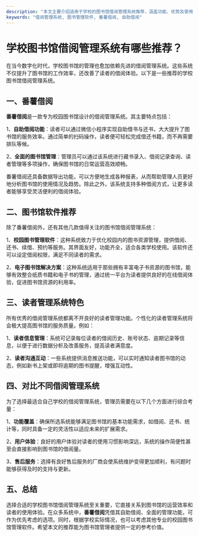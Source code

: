 ```yaml
---
description: "本文主要介绍适用于学校的图书馆借阅管理系统推荐，涵盖功能、优势及使用建议，为图书馆管理者提供实用参考。"
keywords: "借阅管理系统, 图书管理软件, 番薯借阅, 自助借阅"
---
```

# 学校图书馆借阅管理系统有哪些推荐？

在当今数字化时代，学校图书馆的管理也愈加依赖先进的借阅管理系统。这些系统不仅提升了图书馆的工作效率，还改善了读者的借阅体验。以下是一些推荐的学校图书馆借阅管理系统。

## 一、番薯借阅

**番薯借阅**是一款专为校园图书馆设计的借阅管理系统。其主要特点包括：

1、**自助借阅功能**：读者可以通过微信小程序实现自助借书与还书，大大提升了图书馆的服务效率。通过简单的扫码操作，读者便可轻松完成借还书籍，而不再需要排队等候。

2、**全面的图书馆管理**：管理员可以通过该系统进行藏书录入、借阅记录查询、读者管理等多项操作，确保图书馆的日常运营高效顺畅。

番薯借阅还具备数据导出功能，可以方便地生成各种报表，从而帮助管理人员更好地分析图书馆的使用情况及趋势。除此之外，该系统支持多种借阅方式，让更多读者能够享受灵活便利的借阅体验。

## 二、图书馆软件推荐

除了番薯借阅外，还有其他几款值得关注的图书馆借阅管理系统：

1、**校园图书管理软件**：这种系统致力于优化校园内的图书资源管理，提供借阅、还书、续借、预约等服务。其界面友好，功能齐全，适合各类学校使用。该软件还可以设定借阅权限，满足不同读者的需求。

2、**电子图书馆解决方案**：这种系统适用于那些拥有丰富电子书资源的图书馆，能够有效整合纸质书籍和电子书的管理，通过统一平台为读者提供良好的在线借阅体验，促进图书馆资源的利用率。

## 三、读者管理系统特色

所有优秀的借阅管理系统都离不开良好的读者管理功能。个性化的读者管理系统将会极大提高图书馆的服务质量。例如：

1、**读者信息管理**：系统可记录每位读者的借阅历史、账号状态、逾期记录等信息，以便于进行数据分析及改善服务，提高读者满意度。

2、**读者沟通互动**：一些系统提供消息推送功能，可以实时通知读者图书馆的动态，例如新书上架或即将逾期的图书提醒，增强互动性。

## 四、对比不同借阅管理系统

为了选择最适合自己学校的借阅管理系统，管理员需要在以下几个方面进行综合考量：

1、**功能覆盖**：确保所选系统能够满足图书馆的基本功能需求，如借阅、还书、统计等，同时具备一定的灵活性以适应未来的扩展需求。

2、**用户体验**：良好的用户体验对读者的使用习惯影响深远，系统的操作简便性甚至会直接影响到图书馆的借阅量。

3、**售后服务**：选择有良好售后服务的厂商会使系统维护变得更加顺利，有问题时能够获得及时的支持与更新。

## 五、总结

选择合适的学校图书馆借阅管理系统至关重要，它直接关系到图书馆的运营效率和读者的使用体验。在众多系统中，**番薯借阅**凭借其自助借阅、全面的管理功能，可作为优先考虑的选项。同时，根据学校实际情况，也可以考虑其他专业的校园图书馆管理软件。希望本文的推荐能为图书馆管理者提供一定的参考价值。
